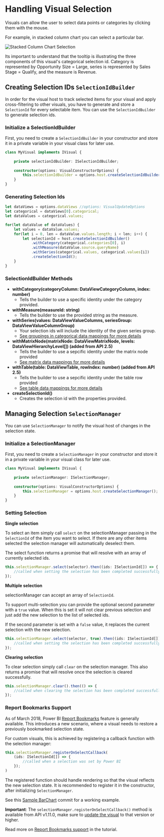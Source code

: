 # Handling Visual Selection

Visuals can allow the user to select data points or categories by clicking them with the mouse.

For example, in stacked column chart you can select a particular bar.

![Stacked Column Chart Selection](../images/StackedColumnSelectedBetter.png)

Its important to understand that the tooltip is illustrating the three components of this visual's categorical selection id. Category is represented by Opportunity Size = Large, series is represented by Sales Stage = Qualify, and the measure is Revenue. 

## Creating Selection IDs `SelectionIdBuilder`

In order for the visual host to track selected items for your visual and apply cross-filtering to other visuals, you have to generate and store a `SelectionId` for every selectable item. You can use the `SelectionIdBuilder` to generate selection ids.

### Initialize a SelectionIdBuilder

First, you need to create a `SelectionIdBuilder` in your constructor and store it in a private variable in your visual class for later use.

```typescript
class MyVisual implements IVisual {
    
    private selectionIdBuilder: ISelectionIdBuilder;
    
    constructor(options: VisualConstructorOptions) {
        this.selectionIdBuilder = options.host.createSelectionIdBuilder();
    }
}
```

### Generating Selection Ids

```typescript
let dataViews = options.dataViews //options: VisualUpdateOptions
let categorical = dataViews[0].categorical;
let dataValues = categorical.values;

for(let dataValue of dataValues) {
    let values = dataValue.values;
    for(let i = 0, len = dataValue.values.length; i < len; i++) {
        let selectionId = host.createSelectionIdBuilder()
            .withCategory(categorical.categories[0], i)
            .withMeasure(dataValue.source.queryName)
            .withSeries(categorical.values, categorical.values[i])
            .createSelectionId();
    }
}
```

### SelectionIdBuilder Methods
* **withCategory(categoryColumn: DataViewCategoryColumn, index: number)**
    * Tells the builder to use a specific identity under the category provided.
* **withMeasure(measureId: string)**
    * Tells the builder to use the provided string as the measure.
* **withSeries(values: DataViewValueColumns, seriesGroup: DataViewValueColumnGroup)**
    * Your selection ids will include the identity of the given series group. 
    * [See groupings in categorical data mappings for more details](../Capabilities/DataViewMappings.md)
* **withMatrixNode(matrixNode: DataViewMatrixNode, levels: DataViewHierarchyLevel[]) (added from API 2.5)**   
    * Tells the builder to use a sepcific identity under the matrix node provided 
    * [See matrix data mappings for more details](../Capabilities/DataViewMappings.md)
* **withTable(table: DataViewTable, rowIndex: number) (added from API 2.5)**   
    * Tells the builder to use a sepcific identity under the table row provided
    * [See table data mappings for more details](../Capabilities/DataViewMappings.md)
* **createSelectionId()**
    * Creates the selection id with the properties provided.

## Managing Selection `SelectionManager`

You can use `SelectionManager` to notify the visual host of changes in the selection state. 

### Initialize a SelectionManager

First, you need to create a `SelectionManager` in your constructor and store it in a private variable in your visual class for later use.

```typescript
class MyVisual implements IVisual {
    
    private selectionManager: ISelectionManager;
    
    constructor(options: VisualConstructorOptions) {
        this.selectionManager = options.host.createSelectionManager();
    }
}
```

### Setting Selection

**Single selection**

To select an item simply call `select` on the selectionManager passing in the `SelectionId` of the item you want to select. If there are any other items selected the selection manager will automatically deselect them.

The select function returns a promise that will resolve with an array of currently selected ids.

```typescript
this.selectionManager.select(selector).then((ids: ISelectionId[]) => {
    //called when setting the selection has been completed successfully
});
```

**Multiple selection**

selectionManager can accept an array of `SelectionId`.

To support multi-selection you can provide the optional second parameter with a `true` value. When this is set it will not clear previous selection and just add the new selection to the list of selected ids.

If the second parameter is set with a `false` value, it replaces the current selection with the new selection.

```typescript
this.selectionManager.select(selector, true).then((ids: ISelectionId[]) => {
    //called when setting the selection has been completed successfully
});
```

**Clearing selection**

To clear selection simply call `clear` on the selection manager. This also returns a promise that will resolve once the selection is cleared successfully.

```typescript
this.selectionManager.clear().then(() => {
    //called when clearing the selection has been completed successfully
});
```
### Report Bookmarks Support
As of March 2018, Power BI [Report Bookmarks](https://powerbi.microsoft.com/en-us/blog/power-bi-desktop-october-2017-feature-summary/#bookmarking) feature is generally available. This introduces a new scenario, where a visual needs to restore a previously bookmarked selection state.

For custom visuals, this is achieved by registering a callback function with the selection manager:
```typescript
this.selectionManager.registerOnSelectCallback(
    (ids: ISelectionId[]) => {
        //called when a selection was set by Power BI
    });
)
```
The registered function should handle rendering so that the visual reflects the new selection state. It is recommended to register it in the constructor, after initializing `SelectionManager`.

See this [Sample BarChart](https://github.com/Microsoft/PowerBI-visuals-sampleBarChart/blob/937cf49a4d6fcc3e7e46b482e5cf44a737e9aece/src/barChart.ts#L173) commit for a working example.

**Important**: The `selectionManager.registerOnSelectCallback()` method is available from API v1.11.0, make sure to [update the visual](https://github.com/Microsoft/PowerBI-visuals/blob/master/tools/usage.md#updating-visuals-api) to that version or higher.

Read more on [Report Bookmarks support](https://github.com/Microsoft/PowerBI-visuals/blob/master/Tutorial/BookmarksSupport.md) in the tutorial.
